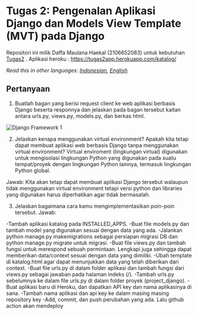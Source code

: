 # Tugas 2: Pengenalan Aplikasi Django dan Models View Template (MVT) pada Django

Repositori ini milik Daffa Maulana Haekal (2106652083) untuk kebutuhan [Tugas2](https://pbp-fasilkom-ui.github.io/ganjil-2023/assignments/tugas/tugas-2) .
Aplikasi heroku : https://tugas2app.herokuapp.com/katalog/

*Read this in other languages: [Indonesian](README.md), [English](README.en.md)*

## Pertanyaan

1. Buatlah bagan yang berisi request client ke web aplikasi berbasis Django beserta responnya dan jelaskan pada bagan tersebut kaitan antara urls.py, views.py, models.py, dan berkas html.

![Django Framework 1](https://user-images.githubusercontent.com/112499670/190162369-f3c86957-6ac1-412b-a921-f25e9be336cb.png)


2. Jelaskan kenapa menggunakan virtual environment? Apakah kita tetap dapat membuat aplikasi web berbasis Django tanpa menggunakan virtual environment?
Virtual enviroment (lingkungan virtual) digunakan untuk mengisolasi lingkungan Python yang digunakan pada suatu tempat/proyek dengan lingkungan Python lainnya, termasuk lingkungan Python global.

Jawab:
Kita akan tetap dapat membuat aplikasi Django tersebut walaupun tidak menggunakan virtual environment tetapi versi python dan libraries yang digunakan harus diperhatikan agar tidak bermasalah.

3. Jelaskan bagaimana cara kamu mengimplementasikan poin-poin tersebut.
Jawab:

-Tambah aplikasi katalog pada INSTALLED_APPS.
-Buat file models.py dan tambah model yang digunakan sesuai dengan data yang ada.
-Jalankan python manage.py makemigrations sebagai persiapan migrasi DB dan python manage.py migrate untuk migrasi.
-Buat file views.py dan tambah fungsi untuk merespond sebuah permintaan. Lengkapi juga sehingga dapat memberikan data/context sesuai dengan data yang dimiliki.
-Ubah template di katalog.html agar dapat menunjukkan data yang telah diberikan dari context.
-Buat file urls.py di dalam folder aplikasi dan tambah fungsi dari views.py sebagai jawaban pada halaman indeks (/).
-Tambah urls.py sebelumnya ke dalam file urls.py di dalam folder proyek (project_django).
-Buat aplikasi baru di Heroku, dan dapatkan API key dan nama aplikasinya di sana.
-Tambah nama aplikasi dan api key ke dalam masing masing repository key
-Add, commit, dan push perubahan yang ada. Lalu github action akan mendeploy 
